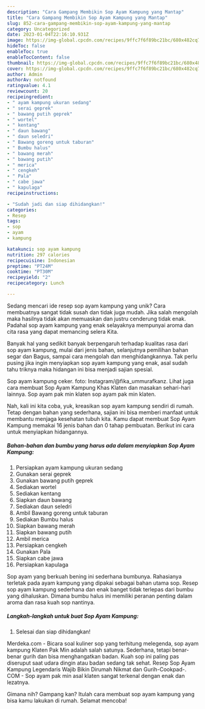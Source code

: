 ```yaml
---
description: "Cara Gampang Membikin Sop Ayam Kampung yang Mantap"
title: "Cara Gampang Membikin Sop Ayam Kampung yang Mantap"
slug: 852-cara-gampang-membikin-sop-ayam-kampung-yang-mantap
category: Uncategorized
date: 2023-01-04T22:16:10.931Z
image: https://img-global.cpcdn.com/recipes/9ffc7f6f89bc21bc/680x482cq70/sop-ayam-kampung-foto-resep-utama.jpg
hideToc: false
enableToc: true
enableTocContent: false
thumbnail: https://img-global.cpcdn.com/recipes/9ffc7f6f89bc21bc/680x482cq70/sop-ayam-kampung-foto-resep-utama.jpg
cover: https://img-global.cpcdn.com/recipes/9ffc7f6f89bc21bc/680x482cq70/sop-ayam-kampung-foto-resep-utama.jpg
author: Admin
authorAv: notfound
ratingvalue: 4.1
reviewcount: 20
recipeingredient:
- " ayam kampung ukuran sedang"
- " serai geprek"
- " bawang putih geprek"
- " wortel"
- " kentang"
- " daun bawang"
- " daun seledri"
- " Bawang goreng untuk taburan"
- " Bumbu halus"
- " bawang merah"
- " bawang putih"
- " merica"
- " cengkeh"
- " Pala"
- " cabe jawa"
- " kapulaga"
recipeinstructions:

- "Sudah jadi dan siap dihidangkan!"
categories:
- Resep
tags:
- sop
- ayam
- kampung

katakunci: sop ayam kampung 
nutrition: 297 calories
recipecuisine: Indonesian
preptime: "PT24M"
cooktime: "PT30M"
recipeyield: "2"
recipecategory: Lunch

---
```





Sedang mencari ide resep sop ayam kampung yang unik? Cara membuatnya sangat tidak susah dan tidak juga mudah. Jika salah mengolah maka hasilnya tidak akan memuaskan dan justru cenderung tidak enak. Padahal sop ayam kampung yang enak selayaknya mempunyai aroma dan cita rasa yang dapat memancing selera Kita.





Banyak hal yang sedikit banyak berpengaruh terhadap kualitas rasa dari sop ayam kampung, mulai dari jenis bahan, selanjutnya pemilihan bahan segar dan Bagus, sampai cara mengolah dan menghidangkannya. Tak perlu pusing jika ingin menyiapkan sop ayam kampung yang enak,      asal sudah tahu triknya maka hidangan ini bisa menjadi sajian spesial.














Sop ayam kampung ceker. foto: Instagram/@fika_ummurafkanz. Lihat juga cara membuat Sop Ayam Kampung Khas Klaten dan masakan sehari-hari lainnya. Sop ayam pak min klaten sop ayam pak min klaten.






Nah, kali ini kita coba, yuk, kreasikan sop ayam kampung sendiri di rumah. Tetap dengan bahan yang sederhana, sajian ini bisa memberi manfaat untuk membantu menjaga kesehatan tubuh kita. Kamu dapat membuat Sop Ayam Kampung memakai 16 jenis bahan dan 0 tahap pembuatan. Berikut ini cara untuk menyiapkan hidangannya.

<!--inarticleads1-->

##### Bahan-bahan dan bumbu yang harus ada dalam menyiapkan Sop Ayam Kampung:

1. Persiapkan  ayam kampung ukuran sedang
1. Gunakan  serai geprek
1. Gunakan  bawang putih geprek
1. Sediakan  wortel
1. Sediakan  kentang
1. Siapkan  daun bawang
1. Sediakan  daun seledri
1. Ambil  Bawang goreng untuk taburan
1. Sediakan  Bumbu halus
1. Siapkan  bawang merah
1. Siapkan  bawang putih
1. Ambil  merica
1. Persiapkan  cengkeh
1. Gunakan  Pala
1. Siapkan  cabe jawa
1. Persiapkan  kapulaga


Sop ayam yang berkuah bening ini sederhana bumbunya. Rahasianya terletak pada ayam kampung yang dipakai sebagai bahan utama sop. Resep sop ayam kampung sederhana dan enak banget tidak terlepas dari bumbu yang dihaluskan. Dimana bumbu halus ini memiliki peranan penting dalam aroma dan rasa kuah sop nantinya. 

<!--inarticleads2-->

##### Langkah-langkah untuk buat Sop Ayam Kampung:


1. Selesai dan siap dihidangkan!

Merdeka.com - Bicara soal kuliner sop yang terhitung melegenda, sop ayam kampung Klaten Pak Min adalah salah satunya. Sederhana, tetapi benar-benar gurih dan bisa menghangatkan badan. Kuah sop ini paling pas diseruput saat udara dingin atau badan sedang tak sehat. Resep Sop Ayam Kampung Legendaris Wajib Bikin Dirumah Nikmat dan Gurih-Cookpad-. COM - Sop ayam pak min asal klaten sangat terkenal dengan enak dan lezatnya. 

Gimana nih? Gampang kan? Itulah cara membuat sop ayam kampung yang bisa kamu lakukan di rumah. Selamat mencoba!

